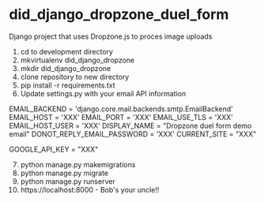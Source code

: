 # did_django_dropzone_duel_form
Django project that uses Dropzone.js to proces image uploads

1) cd to development directory
2) mkvirtualenv did_django_dropzone
3) mkdir did_django_dropzone
4) clone repository to new directory
5) pip install -r requirements.txt
6) Update settings.py with your email API information

EMAIL_BACKEND = 'django.core.mail.backends.smtp.EmailBackend'
EMAIL_HOST = 'XXX'
EMAIL_PORT = 'XXX'
EMAIL_USE_TLS = 'XXX'
EMAIL_HOST_USER = 'XXX'
DISPLAY_NAME = "Dropzone duel form demo email"
DONOT_REPLY_EMAIL_PASSWORD = 'XXX'
CURRENT_SITE = "XXX"

GOOGLE_API_KEY = "XXX"


7) python manage.py makemigrations
8) python manage.py migrate
9) python manage.py runserver
10) https://localhost:8000 - Bob's your uncle!! 

